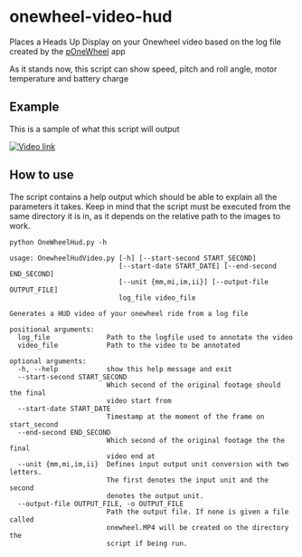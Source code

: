 # onewheel-video-hud
Places a Heads Up Display on your Onewheel video based on the log file created by the [pOneWheel] app

As it stands now, this script can show speed, pitch and roll angle, motor temperature and battery charge

## Example
This is a sample of what this script will output

[![Video link](https://img.youtube.com/vi/VHmiHYOi65c/hqdefault.jpg)](https://youtu.be/VHmiHYOi65c)

## How to use
The script contains a help output which should be able to explain all the parameters it takes.
Keep in mind that the script must be executed from the same directory it is in, as it depends on the relative path to the images to work.

```
python OneWheelHud.py -h

usage: OnewheelHudVideo.py [-h] [--start-second START_SECOND]
                           [--start-date START_DATE] [--end-second END_SECOND]
                           [--unit {mm,mi,im,ii}] [--output-file OUTPUT_FILE]
                           log_file video_file

Generates a HUD video of your onewheel ride from a log file

positional arguments:
  log_file              Path to the logfile used to annotate the video
  video_file            Path to the video to be annotated

optional arguments:
  -h, --help            show this help message and exit
  --start-second START_SECOND
                        Which second of the original footage should the final
                        video start from
  --start-date START_DATE
                        Timestamp at the moment of the frame on start_second
  --end-second END_SECOND
                        Which second of the original footage the the final
                        video end at
  --unit {mm,mi,im,ii}  Defines input output unit conversion with two letters.
                        The first denotes the input unit and the second
                        denotes the output unit.
  --output-file OUTPUT_FILE, -o OUTPUT_FILE
                        Path the output file. If none is given a file called
                        onewheel.MP4 will be created on the directory the
                        script if being run.
```

[pOneWheel]:(https://github.com/ponewheel/android-ponewheel)